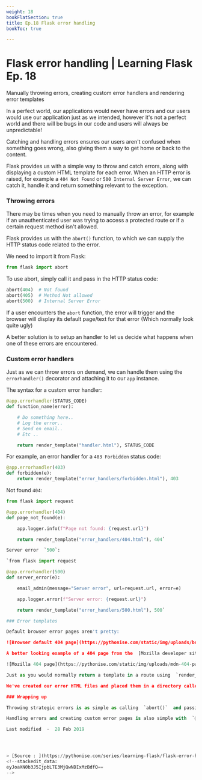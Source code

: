 ```yaml
---
weight: 18
bookFlatSection: true
title: Ep.18 Flask error handling
bookToc: true

---
```


Flask error handling | Learning Flask Ep. 18
===
Manually throwing errors, creating custom error handlers and rendering error templates

In a perfect world, our applications would never have errors and our users would use our application just as we intended, however it's not a perfect world and there will be bugs in our code and users will always be unpredictable!

Catching and handling errors ensures our users aren't confused when something goes wrong, also giving them a way to get home or back to the content.

Flask provides us with a simple way to throw and catch errors, along with displaying a custom HTML template for each error. When an HTTP error is raised, for example a  `404 Not Found`  or  `500 Internal Server Error`, we can catch it, handle it and return something relevant to the exception.

### Throwing errors

There may be times when you need to manually throw an error, for example if an unauthenticated user was trying to access a protected route or if a certain request method isn't allowed.

Flask provides us with the  `abort()`  function, to which we can supply the HTTP status code related to the error.

We need to import it from Flask:
```py
from flask import abort
```
To use abort, simply call it and pass in the HTTP status code:
```py
abort(404)  # Not found
abort(405)  # Method Not allowed
abort(500)  # Internal Server Error
```
If a user encounters the  `abort`  function, the error will trigger and the browser will display its default page/text for that error (Which normally look quite ugly)

A better solution is to setup an handler to let us decide what happens when one of these errors are encountered.

### Custom error handlers

Just as we can throw errors on demand, we can handle them using the  `errorhandler()`  decorator and attaching it to our  `app`  instance.

The syntax for a custom error handler:
```py
@app.errorhandler(STATUS_CODE)
def function_name(error):

    # Do something here..
    # Log the error..
    # Send en email..
    # Etc ..

    return render_template("handler.html"), STATUS_CODE
```
For example, an error handler for a  `403 Forbidden`  status code:
```py
@app.errorhandler(403)
def forbidden(e):
    return render_template("error_handlers/forbidden.html"), 403
```
Not found  `404`:
```py
from flask import request

@app.errorhandler(404)
def page_not_found(e):

    app.logger.info(f"Page not found: {request.url}")

    return render_template("error_handlers/404.html"), 404` 

Server error  `500`:

`from flask import request

@app.errorhandler(500)
def server_error(e):

    email_admin(message="Server error", url=request.url, error=e)

    app.logger.error(f"Server error: {request.url}")

    return render_template("error_handlers/500.html"), 500` 

### Error templates

Default browser error pages aren't pretty:

![Browser default 404 page](https://pythonise.com/static/img/uploads/broswer-default-404.PNG "Browser default 404 page")

A better looking example of a 404 page from the  [Mozilla developer site](https://developer.mozilla.org/en-US/):

![Mozilla 404 page](https://pythonise.com/static/img/uploads/mdn-404-page.PNG "Mozilla 404 page")

Just as you would normally return a template in a route using  `render_template()`  and passing it an HTML file, we've done the same in our custom error handlers.

We've created our error HTML files and placed them in a directory called  `error_handlers`, giving each HTML file the name corresponding to the error which we then call with  `render_template`, passing it the path to the relevant handler file.

### Wrapping up

Throwing strategic errors is as simple as calling  `abort()`  and passing it an HTTP status code.

Handling errors and creating custom error pages is also simple with  `@app.errorhandler(STATUS)`  and writing a function to handle the error and return a relevant response.

Last modified  ·  28 Feb 2019




> [Source : ](https://pythonise.com/series/learning-flask/flask-error-handling).
<!--stackedit_data:
eyJoaXN0b3J5IjpbLTE3MjQwNDIxMzBdfQ==
-->